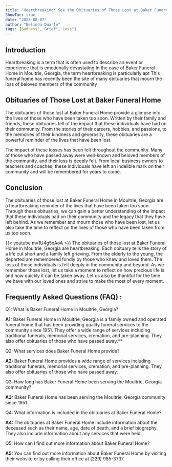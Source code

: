 ```yaml
---
title: "Heartbreaking: See the Obituaries of Those Lost at Baker Funeral Home in Moultrie, Georgia"
ShowToc: true 
date: "2023-08-07"
author: "Belinda Duarte" 
tags: [Sadness", Grief", Loss"]
---
```

## Introduction

Heartbreaking is a term that is often used to describe an event or experience that is emotionally devastating In the case of Baker Funeral Home in Moultrie, Georgia, the term heartbreaking is particularly apt This funeral home has recently been the site of many obituaries that mourn the loss of beloved members of the community 

## Obituaries of Those Lost at Baker Funeral Home

The obituaries of those lost at Baker Funeral Home provide a glimpse into the lives of those who have been taken too soon. Written by their family and friends, these obituaries tell of the impact that these individuals have had on their community. From the stories of their careers, hobbies, and passions, to the memories of their kindness and generosity, these obituaries are a powerful reminder of the lives that have been lost. 

The impact of these losses has been felt throughout the community. Many of those who have passed away were well-known and beloved members of the community, and their loss is deeply felt. From local business owners to teachers and coaches, these individuals have left an indelible mark on their community and will be remembered for years to come. 

## Conclusion

The obituaries of those lost at Baker Funeral Home in Moultrie, Georgia are a heartbreaking reminder of the lives that have been taken too soon. Through these obituaries, we can gain a better understanding of the impact that these individuals had on their community and the legacy that they have left behind. As we remember and mourn those who have been lost, let us also take the time to reflect on the lives of those who have been taken from us too soon.

{{< youtube mv1U4g5xAoA >}} 
The obituaries of those lost at Baker Funeral Home in Moultrie, Georgia are heartbreaking. Each obituary tells the story of a life cut short and a family left grieving. From the elderly to the young, the departed are remembered fondly by those who knew and loved them. The loss of these individuals is felt deeply in the community and beyond. As we remember those lost, let us take a moment to reflect on how precious life is and how quickly it can be taken away. Let us also be thankful for the time we have with our loved ones and strive to make the most of every moment.

## Frequently Asked Questions (FAQ) :
Q1: What is Baker Funeral Home in Moultrie, Georgia? 

**A1:** Baker Funeral Home in Moultrie, Georgia is a family owned and operated funeral home that has been providing quality funeral services to the community since 1951. They offer a wide range of services including traditional funerals, memorial services, cremation, and pre-planning. They also offer obituaries of those who have passed away.** 

Q2: What services does Baker Funeral Home provide? 

**A2:** Baker Funeral Home provides a wide range of services including traditional funerals, memorial services, cremation, and pre-planning. They also offer obituaries of those who have passed away. 

Q3: How long has Baker Funeral Home been serving the Moultrie, Georgia community? 

**A3:** Baker Funeral Home has been serving the Moultrie, Georgia community since 1951. 

Q4: What information is included in the obituaries at Baker Funeral Home? 

**A4:** The obituaries at Baker Funeral Home include information about the deceased such as their name, age, date of death, and a brief biography. They also include information about any services that were held. 

Q5: How can I find out more information about Baker Funeral Home? 

**A5:** You can find out more information about Baker Funeral Home by visiting their website or by calling their office at (229) 985-3737.



